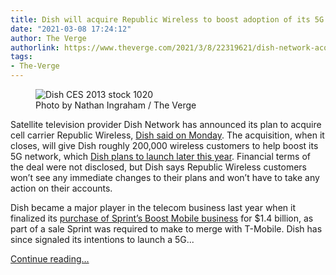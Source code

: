 ```yaml
---
title: Dish will acquire Republic Wireless to boost adoption of its 5G network
date: "2021-03-08 17:24:12"
author: The Verge
authorlink: https://www.theverge.com/2021/3/8/22319621/dish-network-acquires-republic-wireless-5g-cell-carrier-mvno-t-mobile
tags:
- The-Verge
---
```

<figure>
      <img alt="Dish CES 2013 stock 1020" src="https://cdn.vox-cdn.com/thumbor/vT4b1z_8LQ21vhIofV1Y4UMdnHw=/0x0:1020x680/1310x873/cdn.vox-cdn.com/uploads/chorus_image/image/68930225/20130110-625A1517VERGE.0.0.jpg" />
        <figcaption>Photo by Nathan Ingraham / The Verge</figcaption>
    </figure>

  <p id="XzUfOf">Satellite television provider Dish Network has announced its plan to acquire cell carrier Republic Wireless, <a href="https://about.dish.com/2021-03-08-DISH-to-acquire-Republic-Wireless">Dish said on Monday</a>. The acquisition, when it closes, will give Dish roughly 200,000 wireless customers to help boost its 5G network, which <a href="https://www.theverge.com/2021/2/22/22295777/dish-network-5g-q3-2021">Dish plans to launch later this year</a>. Financial terms of the deal were not disclosed, but Dish says Republic Wireless customers won’t see any immediate changes to their plans and won’t have to take any action on their accounts. </p>
<p id="ADtNcx">Dish became a major player in the telecom business last year when it finalized its <a href="https://www.theverge.com/2020/7/1/21309968/dish-boost-sprint-tmobile-acquisition-spinoff-closes-prepaid">purchase of Sprint’s Boost Mobile business</a> for $1.4 billion, as part of a sale Sprint was required to make to merge with T-Mobile. Dish has since signaled its intentions to launch a 5G...</p>
  <p>
    <a href="https://www.theverge.com/2021/3/8/22319621/dish-network-acquires-republic-wireless-5g-cell-carrier-mvno-t-mobile">Continue reading&hellip;</a>
  </p>